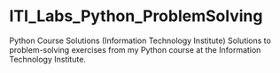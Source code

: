 # ITI_Labs_Python_ProblemSolving
Python Course Solutions (Information Technology Institute)  Solutions to problem-solving exercises from my Python course at the Information Technology Institute.
